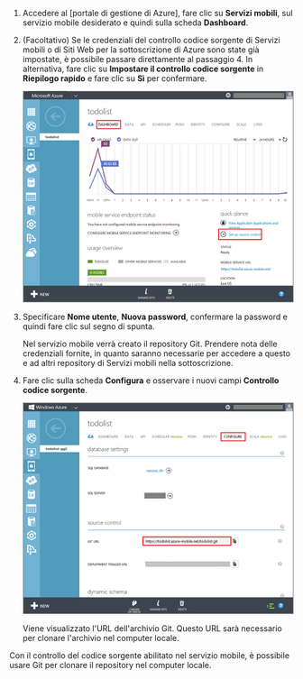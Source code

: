 
1. Accedere al [portale di gestione di Azure], fare clic su **Servizi mobili**, sul servizio mobile desiderato e quindi sulla scheda **Dashboard**.

2. (Facoltativo) Se le credenziali del controllo codice sorgente di Servizi mobili o di Siti Web per la sottoscrizione di Azure sono state già impostate, è possibile passare direttamente al passaggio 4. In alternativa, fare clic su **Impostare il controllo codice sorgente** in **Riepilogo rapido** e fare clic su **Sì** per confermare.

	![Impostare il controllo del codice sorgente](./media/mobile-services-enable-source-control/mobile-setup-source-control.png)

3. Specificare **Nome utente**, **Nuova password**, confermare la password e quindi fare clic sul segno di spunta.

	Nel servizio mobile verrà creato il repository Git. Prendere nota delle credenziali fornite, in quanto saranno necessarie per accedere a questo e ad altri repository di Servizi mobili nella sottoscrizione.

4. Fare clic sulla scheda **Configura** e osservare i nuovi campi **Controllo codice sorgente**.

	![Configurare il controllo del codice sorgente](./media/mobile-services-enable-source-control/mobile-source-control-configure.png)

	Viene visualizzato l'URL dell'archivio Git. Questo URL sarà necessario per clonare l'archivio nel computer locale.

Con il controllo del codice sorgente abilitato nel servizio mobile, è possibile usare Git per clonare il repository nel computer locale.
 

<!---HONumber=August15_HO6-->